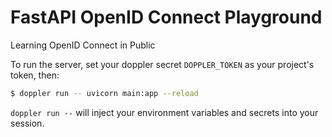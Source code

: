# FastAPI OpenID Connect Playground

Learning OpenID Connect in Public

To run the server, set your doppler secret `DOPPLER_TOKEN` as your project's token, then:

```bash
$ doppler run -- uvicorn main:app --reload
```

`doppler run --` will inject your environment variables and secrets into your session. 